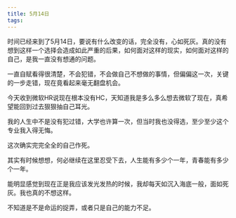 ```yaml
---
title: 5月14日
tags:
---
```


时间已经来到了5月14日，要说有什么改变的话，完全没有，心如死灰。真的没有想到这样一个选择会造成如此严重的后果，如何面对这样的现实，如何面对这样的自己，是我一直没有想通的问题。

一直自赋看得很清楚，不会犯错，不会做自己不想做的事情，但偏偏这一次，关键的一步走错，现在竟看起来毫无翻盘机会。

今天收到微软HR说现在根本没有HC，天知道我是多么多么想去微软了现在，真希望能回到过去狠狠抽自己耳光。

我的人生中不是没有犯过错，大学也许算一次，但当时我也没得选，至少至少这个专业我入得无悔。

这次确实完完全全的自己作死。

其实有时候想想，何必继续在这里忍受下去，人生能有多少个一年，青春能有多少个一年。

能明显感觉到现在正是我应该发光发热的时候，我却每天如沉入海底一般，面如死灰。我也真的不想这样。

不知道是不是命运的捉弄，或者只是自己的能力不足。